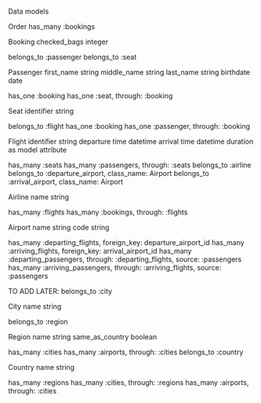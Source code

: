Data models

Order
  has_many :bookings

Booking
  checked_bags integer

  belongs_to :passenger
  belongs_to :seat

Passenger
  first_name string
  middle_name string
  last_name string
  birthdate date

  has_one :booking
  has_one :seat, through: :booking

Seat
  identifier string

  belongs_to :flight
  has_one :booking
  has_one :passenger, through: :booking

Flight
  identifier string
  departure time datetime
  arrival time datetime
  duration as model attribute

  has_many :seats
  has_many :passengers, through: :seats
  belongs_to :airline
  belongs_to :departure_airport, class_name: Airport
  belongs_to :arrival_airport, class_name: Airport

Airline
  name string

  has_many :flights
  has_many :bookings, through: :flights

Airport
  name string
  code string

  has_many :departing_flights, foreign_key: departure_airport_id
  has_many :arriving_flights, foreign_key: arrival_airport_id
  has_many :departing_passengers, through: :departing_flights, source: :passengers
  has_many :arriving_passengers, through: :arriving_flights, source: :passengers


TO ADD LATER:
  belongs_to :city

City
  name string

  belongs_to :region

Region
  name string
  same_as_country boolean

  has_many :cities
  has_many :airports, through: :cities
  belongs_to :country

Country
  name string

  has_many :regions
  has_many :cities, through: :regions
  has_many :airports, through: :cities
